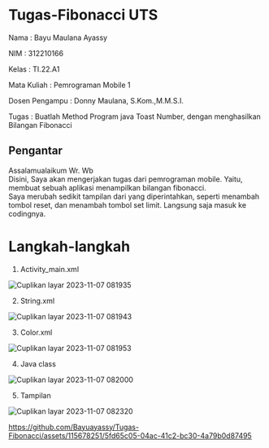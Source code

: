 # Tugas-Fibonacci UTS
Nama : Bayu Maulana Ayassy

NIM : 312210166

Kelas : TI.22.A1

Mata Kuliah : Pemrograman Mobile 1

Dosen Pengampu : Donny Maulana, S.Kom.,M.M.S.I.

Tugas : Buatlah Method Program java Toast Number, dengan menghasilkan Bilangan Fibonacci

## Pengantar
Assalamualaikum Wr. Wb <br>
Disini, Saya akan mengerjakan tugas dari pemrograman mobile. Yaitu, membuat sebuah aplikasi menampilkan bilangan fibonacci.<br>
Saya merubah sedikit tampilan dari yang diperintahkan, seperti menambah tombol reset, dan menambah tombol set limit. Langsung saja masuk ke codingnya.

# Langkah-langkah

1.  Activity_main.xml

![Cuplikan layar 2023-11-07 081935](https://github.com/Bayuayassy/Tugas-Fibonacci/assets/115678251/0a612e4f-943d-4b82-bb2b-422acefeebcb)

2.  String.xml

![Cuplikan layar 2023-11-07 081943](https://github.com/Bayuayassy/Tugas-Fibonacci/assets/115678251/4d3fa042-506d-4868-b563-3189537cf7df)

3.  Color.xml

![Cuplikan layar 2023-11-07 081953](https://github.com/Bayuayassy/Tugas-Fibonacci/assets/115678251/db1efc5e-64b2-4af1-be56-51eaad647d0c)

4.  Java class

![Cuplikan layar 2023-11-07 082000](https://github.com/Bayuayassy/Tugas-Fibonacci/assets/115678251/90f4af4e-708c-41ed-96dc-284f27023548)


5.  Tampilan 

![Cuplikan layar 2023-11-07 082320](https://github.com/Bayuayassy/Tugas-Fibonacci/assets/115678251/12c89dc4-e5f5-46fd-8c52-e1bb2bb99153)

https://github.com/Bayuayassy/Tugas-Fibonacci/assets/115678251/5fd65c05-04ac-41c2-bc30-4a79b0d87495






